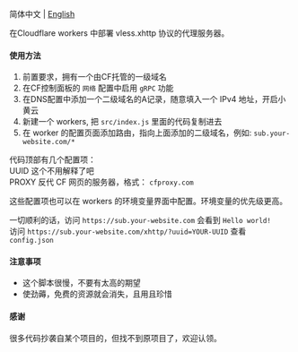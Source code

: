 简体中文 | [English](./docs/en.md)  

在Cloudflare workers 中部署 vless.xhttp 协议的代理服务器。  

#### 使用方法
 1. 前置要求，拥有一个由CF托管的一级域名
 1. 在CF控制面板的 `网络` 配置中启用 `gRPC` 功能
 1. 在DNS配置中添加一个二级域名的A记录，随意填入一个 IPv4 地址，开启小黄云
 1. 新建一个 workers, 把 `src/index.js` 里面的代码复制进去
 1. 在 worker 的配置页面添加路由，指向上面添加的二级域名，例如: `sub.your-website.com/*`

代码顶部有几个配置项：  
UUID 这个不用解释了吧  
PROXY 反代 CF 网页的服务器，格式： `cfproxy.com`  

这些配置项也可以在 workers 的环境变量界面中配置。环境变量的优先级更高。  

一切顺利的话，访问 `https://sub.your-website.com` 会看到 `Hello world!`  
访问 `https://sub.your-website.com/xhttp/?uuid=YOUR-UUID` 查看 `config.json`  

#### 注意事项
 * 这个脚本很慢，不要有太高的期望
 * 使劲薅，免费的资源就会消失，且用且珍惜

#### 感谢
很多代码抄袭自某个项目的，但找不到原项目了，欢迎认领。  
